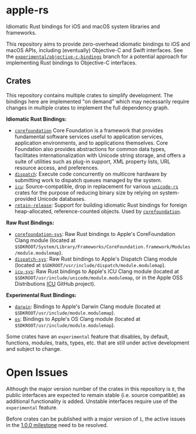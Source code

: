 # apple-rs

Idiomatic Rust bindings for iOS and macOS system libraries and frameworks.

This repository aims to provide zero-overhead idiomatic bindings to iOS and macOS APIs, including
(eventually) Objective-C and Swift interfaces. See the [`experimental/objective-c-bindings`](https://github.com/briantkelley/apple-rs/tree/experimental/objective-c-bindings/)
branch for a potential approach for implementing Rust bindings to Objective-C interfaces.

## Crates

This repository contains multiple crates to simplify development. The bindings here are implemented
"on demand" which may necessarily require changes in multiple crates to implement the full
dependency graph.

**Idiomatic Rust Bindings:**

* [`corefoundation`](lib/corefoundation) Core Foundation is a framework that provides fundamental
  software services useful to application services, application environments, and to applications
  themselves. Core Foundation also provides abstractions for common data types, facilitates
  internationalization with Unicode string storage, and offers a suite of utilities such as plug-in
  support, XML property lists, URL resource access, and preferences.
* [`dispatch`](lib/dispatch): Execute code concurrently on multicore hardware by submitting work to
  dispatch queues managed by the system.
* [`icu`](lib/icu): Source-compatible, drop in replacement for various
  [`unicode-rs`](https://github.com/unicode-rs) crates for the purpose of reducing binary size by
  relying on system-provided Unicode databases.
* [`retain-release`](lib/retain-release): Support for building idiomatic Rust bindings for foreign
  heap-allocated, reference-counted objects. Used by [`corefoundation`](lib/corefoundation).

**Raw Rust Bindings:**

* [`corefoundation-sys`](lib/corefoundation-sys): Raw Rust bindings to Apple's CoreFoundation Clang
  module (located at `$SDKROOT/System/Library/Frameworks/CoreFoundation.framework/Modules/module.modulemap`).
* [`dispatch-sys`](lib/dispatch-sys): Raw Rust bindings to Apple's Dispatch Clang module (located at
  `$SDKROOT/usr/include/dispatch/module.modulemap`).
* [`icu-sys`](lib/icu-sys): Raw Rust bindings to Apple's ICU Clang module (located at
  `$SDKROOT/usr/include/unicode/module.modulemap`, or in the Apple OSS Distributions
  [ICU](https://github.com/apple-oss-distributions/ICU/blob/ICU-74000.403/modules/ICU.modulemap)
  GitHub project).

**Experimental Rust Bindings:**

* [`darwin`](lib/darwin): Bindings to Apple's Darwin Clang module (located at `$SDKROOT/usr/include/module.modulemap`).
* [`os`](lib/os): Bindings to Apple's OS Clang module (located at `$SDKROOT/usr/include/module.modulemap`).

Some crates have an `experimental` feature that disables, by default, functions, modules, traits,
types, etc. that are still under active development and subject to change. 

# Open Issues

Although the major version number of the crates in this repository is `0`, the public interfaces are
expected to remain stable (i.e. source compatible) as additional functionality is added. Unstable
interfaces require use of the `experimental` feature.

Before crates can be published with a major version of `1`, the active issues in the
[1.0.0 milestone](https://github.com/briantkelley/apple-rs/milestone/1) need to be resolved.
